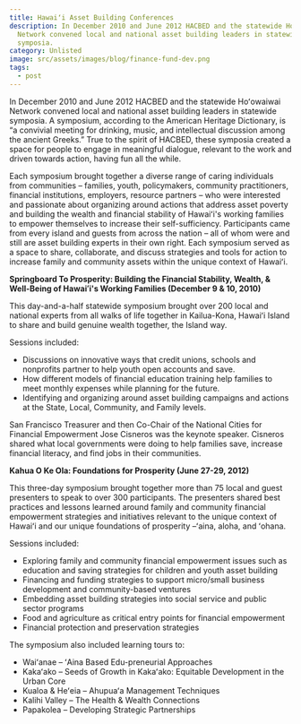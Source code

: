 ```yaml
---
title: Hawaiʻi Asset Building Conferences
description: In December 2010 and June 2012 HACBED and the statewide Hoʻowaiwai
  Network convened local and national asset building leaders in statewide
  symposia.
category: Unlisted
image: src/assets/images/blog/finance-fund-dev.png
tags:
  - post
---
```

In December 2010 and June 2012 HACBED and the statewide Hoʻowaiwai Network convened local and national asset building leaders in statewide symposia. A symposium, according to the American Heritage Dictionary, is “a convivial meeting for drinking, music, and intellectual discussion among the ancient Greeks.” True to the spirit of HACBED, these symposia created a space for people to engage in meaningful dialogue, relevant to the work and driven towards action, having fun all the while.

Each symposium brought together a diverse range of caring individuals from communities – families, youth, policymakers, community practitioners, financial institutions, employers, resource partners – who were interested and passionate about organizing around actions that address asset poverty and building the wealth and financial stability of Hawaiʻi's working families to empower themselves to increase their self-sufficiency. Participants came from every island and guests from across the nation – all of whom were and still are asset building experts in their own right. Each symposium served as a space to share, collaborate, and discuss strategies and tools for action to increase family and community assets within the unique context of Hawaiʻi.

**Springboard To Prosperity: Building the Financial Stability, Wealth, & Well-Being of Hawaiʻi's Working Families (December 9 & 10, 2010)**

This day-and-a-half statewide symposium brought over 200 local and national experts from all walks of life together in Kailua-Kona, Hawaiʻi Island to share and build genuine wealth together, the Island way.

Sessions included:

* Discussions on innovative ways that credit unions, schools and nonprofits partner to help youth open accounts and save.
* How different models of financial education training help families to meet monthly expenses while planning for the future.
* Identifying and organizing around asset building campaigns and actions at the State, Local, Community, and Family levels.

San Francisco Treasurer and then Co-Chair of the National Cities for Financial Empowerment Jose Cisneros was the keynote speaker. Cisneros shared what local governments were doing to help families save, increase financial literacy, and find jobs in their communities.

**Kahua O Ke Ola: Foundations for Prosperity (June 27-29, 2012)**

This three-day symposium brought together more than 75 local and guest presenters to speak to over 300 participants. The presenters shared best practices and lessons learned around family and community financial empowerment strategies and initiatives relevant to the unique context of Hawaiʻi and our unique foundations of prosperity –ʻaina, aloha, and ʻohana.

Sessions included:

* Exploring family and community financial empowerment issues such as education and saving strategies for children and youth asset building
* Financing and funding strategies to support micro/small business development and community-based ventures
* Embedding asset building strategies into social service and public sector programs
* Food and agriculture as critical entry points for financial empowerment
* Financial protection and preservation strategies

The symposium also included learning tours to:

* Waiʻanae – ʻAina Based Edu-preneurial Approaches
* Kakaʻako – Seeds of Growth in Kakaʻako: Equitable Development in the Urban Core
* Kualoa & Heʻeia – Ahupuaʻa Management Techniques
* Kalihi Valley – The Health & Wealth Connections
* Papakolea – Developing Strategic Partnerships
